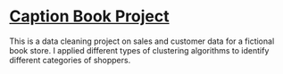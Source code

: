 # [Caption Book Project](CaptionBookProject)

This is a data cleaning project on sales and customer data for a fictional book store. I applied different types of clustering algorithms to identify different categories of shoppers.

